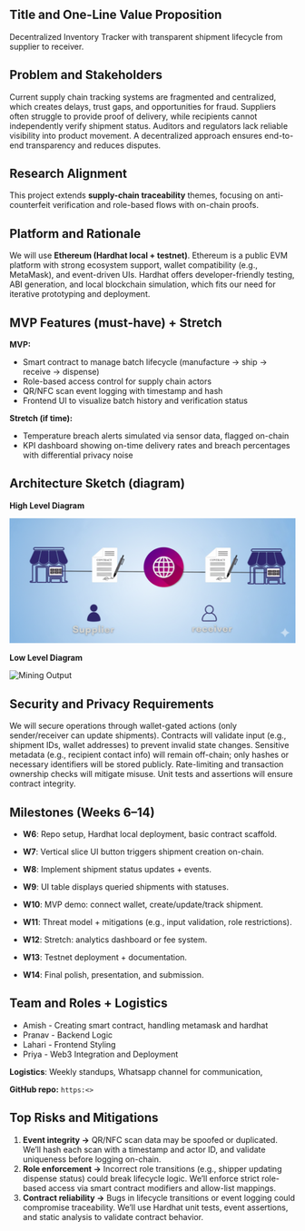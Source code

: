 ## **Title and One-Line Value Proposition** 

Decentralized Inventory Tracker with transparent shipment lifecycle from supplier to receiver.

## **Problem and Stakeholders**

Current supply chain tracking systems are fragmented and centralized, which creates delays, trust gaps, and opportunities for fraud. Suppliers often struggle to provide proof of delivery, while recipients cannot independently verify shipment status. Auditors and regulators lack reliable visibility into product movement. A decentralized approach ensures end-to-end transparency and reduces disputes.

## **Research Alignment**

This project extends **supply-chain traceability** themes, focusing on anti-counterfeit verification and role-based flows with on-chain proofs.

## **Platform and Rationale**

We will use **Ethereum (Hardhat local \+ testnet)**. Ethereum is a public EVM platform with strong ecosystem support, wallet compatibility (e.g., MetaMask), and event-driven UIs. Hardhat offers developer-friendly testing, ABI generation, and local blockchain simulation, which fits our need for iterative prototyping and deployment.

## **MVP Features (must-have) \+ Stretch**

**MVP:**	 	 	 	

* Smart contract to manage batch lifecycle (manufacture → ship → receive → dispense)  
* Role-based access control for supply chain actors  
* QR/NFC scan event logging with timestamp and hash  
* Frontend UI to visualize batch history and verification status

**Stretch (if time):**	 	 	 	

* Temperature breach alerts simulated via sensor data, flagged on-chain  
* KPI dashboard showing on-time delivery rates and breach percentages with differential privacy noise

## 

## **Architecture Sketch (diagram)**

**High Level Diagram**

![Mining Output](../Screenshots/Shot1.png)

**Low Level Diagram**

![Mining Output](./Screenshots/Shot2.png)

## 

## **Security and Privacy Requirements**

We will secure operations through wallet-gated actions (only sender/receiver can update shipments). Contracts will validate input (e.g., shipment IDs, wallet addresses) to prevent invalid state changes. Sensitive metadata (e.g., recipient contact info) will remain off-chain; only hashes or necessary identifiers will be stored publicly. Rate-limiting and transaction ownership checks will mitigate misuse. Unit tests and assertions will ensure contract integrity.

## **Milestones (Weeks 6–14)**

* **W6**: Repo setup, Hardhat local deployment, basic contract scaffold.

* **W7**: Vertical slice  UI button triggers shipment creation on-chain.

* **W8**: Implement shipment status updates \+ events.

* **W9**: UI table displays queried shipments with statuses.

* **W10**: MVP demo: connect wallet, create/update/track shipment.

* **W11**: Threat model \+ mitigations (e.g., input validation, role restrictions).

* **W12**: Stretch: analytics dashboard or fee system.

* **W13**: Testnet deployment \+ documentation.

* **W14**: Final polish, presentation, and submission.

## **Team and Roles \+ Logistics**

* Amish \- Creating smart contract, handling metamask and hardhat  
* Pranav \- Backend Logic  
* Lahari \- Frontend Styling  
* Priya \- Web3 Integration and Deployment

**Logistics**: Weekly standups, Whatsapp channel for communication, 

**GitHub repo:** `https:<>`

## 

## 

## **Top Risks and Mitigations**

1. **Event integrity →** QR/NFC scan data may be spoofed or duplicated. We’ll hash each scan with a timestamp and actor ID, and validate uniqueness before logging on-chain.  
2. **Role enforcement →** Incorrect role transitions (e.g., shipper updating dispense status) could break lifecycle logic. We’ll enforce strict role-based access via smart contract modifiers and allow-list mappings.  
3. **Contract reliability →** Bugs in lifecycle transitions or event logging could compromise traceability. We’ll use Hardhat unit tests, event assertions, and static analysis to validate contract behavior.

